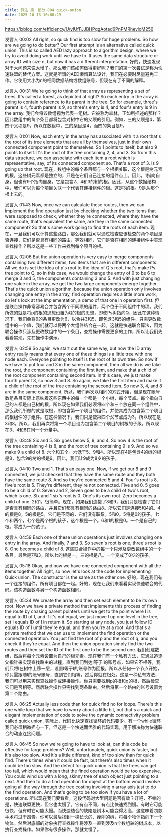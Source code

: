 ```yaml
---
title: 算法 第一部分 004 quick-union
date: 2025-10-13 10:00:29
---
```


https://lxblog.com/efficiency/U/yIUfFJJBHPqgAotad6PnPMRhevioM256


发言人   00:02
All right, so quick find is too slow for huge problems. So how are we going to do better? Our first attempt is an alternative called quick union. This is so called AED lazy approach to algorithm design, where we try to avoid doing work until we have to. It uses the same data structure or array ID with size n, but now it has a different interpretation. 
好的，快速发现对于大问题来说太慢了。那么我们该如何做得更好呢？我们的第一次尝试是称为快速联盟的替代方案。这就是所谓的AED懒惰算法设计，我们在必要时尽量避免工作。它使用大小为n的相同数据结构或数组账号，但现在有了不同的解释。

发言人   00:31
We're going to think of that array as representing a set of trees. It's called a forest, as depicted at right? So each entry in the array is going to contain reference to its parent in the tree. So for example, three's parent is 4, fourth parent is 9, so three's entry is 4, and four's entry is 9 in the array. 
我们会将该数组视为代表一组树。它被称为森林，正如所描述的那样？因此数组中的每个条目都将包含对树中它的父项的引用。例如，三的父项是4，第四个父项是9，所以在数组中，三的条目是4，而四的条目是9。

发言人   01:01
Now, each entry in the array has associated with it a root that's the root of its tree elements that are all by themselves, just in their own connected component point to themselves. So 1 points to itself, but also 9 points to itself. It's the root of the tree containing 2, 4, and 3. So from this data structure, we can associate with each item a root which is representative, say, of its connected component so. That's a root of 3. Is 9 going up that root. 
现在，数组中的每个条目都与一个根相关联，这个根是树元素的根，这些树元素都是独立的，只是在它们自己连接的组件点上。因此，1指向自身，但也有9个指向自身。它是包含2、4和3的树的根。因此，从这个数据结构中，我们可以为每个项目关联一个代表其连接组件的根。这是3的根。9是从那个根上去的。

发言人   01:43
Now, once we can calculate these routes, then we can implement the find operation just by checking whether the two items that were supposed to check, whether they're connected, where they have the same route, that's equivalent the same, are they in the same connected component? So that's some work going to find the roots of each item. 
现在，一旦我们可以计算这些路由，那么我们就可以通过检查应该检查的两个项目是否连接，它们是否具有相同的路由，等效相同，它们是否在相同的连接组件中实现查找操作？所以这是一些工作来找到每个项目的根。

发言人   02:06
But the union operation is very easy to merge components containing two different items, two items that are in different components. All we do is set the idea of p's root to the idea of Q's root, that's make Ps tree point to Q, so in this case, we would change the entry of 9 to be 6 to merge 3 and 5, the components containing 3 and 5. And with just changing one value in the array, we get the two large components emerge together. That's the quick union algorithm, because the union operation only involves changing one entry in the array, find operation requires a little more work, so let's look at the implementation, a demo of that one in operation first. 
但是联合操作非常容易合并包含两个不同项的组件，两个位于不同组件中的项。我们所做的就是将p的根的思想设置为Q的根的思想，即使Ps树指向Q，因此在这种情况下，我们会将9的条目更改为6，以合并3和5，即包含3和5的组件。只需更改数组中的一个值，我们就可以将两个大组件结合在一起。这就是快速联合算法，因为联合操作只涉及更改数组中的一个条目，查找操作需要更多的工作，所以让我们先看看实现，先在操作中演示。

发言人   02:59
So again, we start out the same way, but now the ID array entry really means that every one of these things is a little tree with one node each. Everyone pointing to itself is the root of its own tree. So now if we have to put four and 3 in the same component, then all we do is we take the root, the component containing the first item, and make that a child of the root component containing second item. In this case, we just make fourth parent 3, so now 3 and 8. So again, we take the first item and make it a child of the root of the tree containing the second item. So now 3, 4, and 8 are in the same component. 
所以，我们再次以相同的方式开始，但是现在账号数组条目实际上意味着这些东西中的每一个都是一个小树，每个节点。每个指向自己的人都是自己树的根。所以现在如果我们必须将四个和三个放在同一个组件中，那么我们所做的就是取根，即包含第一个项目的组件，并使其成为包含第二个项目的根组件的子组件。在这种情况下，我们只是使第四个父节点成为3，所以现在是3和8。所以，我们再次将第一个项目设为包含第二个项目的树根的子级。所以现在3、4和8在同一个分量中。



发言人   03:48
Six and 5. Six goes below 5, 9, and 4. So now 4 is the root of the tree containing 4 is 8, and the root of tree containing 9 is 9. And so we make 9 a child of 8. 
六个和五个。六低于5、9和4。所以现在4是包含4的树的根是8，包含9的树的根是9。因此，我们让9成为8岁的孩子。


发言人   04:10
Two and 1. That's an easy one. Now, if we get our 8 and 9 connected, we just checked that they have the same route and they both have the same route 8. And so they're connected 5 and 4. Four's root is 8, five's root is 5. They're different, they're not connected. Five and 0. 5 goes to be a child of 0. Seven and 2, Seven goes to be a child of two's root, which is one. Six and 1 six's root is 0. One's its own root. Zero becomes a child of one. 
2和1。很简单。现在，如果我们连接了8和9，我们只是检查了它们是否具有相同的路由，并且它们都具有相同的路由8。所以它们是连接5和4的。4的根是8，5的根是5。它们是不同的，它们没有联系。5和0。5将是0的孩子。七个和两个，七个是两个根的孩子，这个根是一个。6和1的根是0。一个是自己的根。零成为一的孩子。



发言人   04:59
Each one of these union operations just involves changing one entry in the array. And finally, 7 and 3. So seven's root is one, three's root is 8. One becomes a child of 8. 
这些联合操作中的每一个只涉及更改数组中的一个条目。最后是7和3。所以七的根是一，三的根是八。一个变成了8岁的孩子。

发言人   05:18
Okay, and now we have one connected component with all the items together. All right, so now let's look at the code for implementing Quick union. The constructor is the same as the other one. 
好的，现在我们有一个连接的组件，所有项目都在一起。好的，现在让我们来看看实现快速联合的代码。该构造函数与另一个构造函数相同。



发言人   05:34
We create the array and then set each element to be its own root. Now we have a private method that implements this process of finding the route by chasing parent pointers until we get to the point where I is equal to ID of I, and if it's not equal, we just move I up one level in the tree, set I equals ID of I in return it. So starting at any node, you just follow ID equals ID of I until they're equal, and then you're at a root. And that's a private method that we can use to implement the find operation or the connected operation. You just find the root of p and the root of q, and you check if they're equal. And then the union operation simply find the two routes and then set the ID of the first one to be the second one. 
我们创建数组，然后将每个元素设置为自己的根元素。现在我们有一个私有方法，它通过追逐父指针来实现查找路由的过程，直到我们到达I等于I的账号点，如果它不相等，我们只将I在树中上移一层，设置I等于I的账号作为回报。所以从任何一个节点开始，你只需跟随I的账号账号，直到它们相等，然后你就在根处。这是一种私有方法，我们可以用来实现查找操作或连接操作。你只需要找到p的根和q的根，然后检查它们是否相等。然后联合操作只需找到两条路由，然后将第一个路由的账号设置为第二个路由。

发言人   06:25
Actually less code than for quick find no for loops. There's this one while loop that we have to worry about a little bit, but that's a quick and elegant implementation of code to solve the dynamic connectivity problem called quick union. 
实际上，代码比快速查找循环的代码要少。有一个while循环我们必须稍微担心一下，但这是一个快速而优雅的代码实现，用于解决称为快速联合的动态连接问题。

发言人   06:45
So now we're going to have to look at, can this code be effective for large problems? Well, unfortunately, quick union is faster, but it's also too slow. And it's a little different, kind of too slow than for quick find. There's times when it could be fast, but there's also times when it could be too slow. And the defect for quick union is that the trees can get too tall, which would mean that the fined operation would be too expensive. You could wind up with a long, skinny tree of each object just pointing to a next. And then to do a find operation for object at the bottom would involve going all the way through the tree costing involving n array axis just to do the find operation. And that's going to be too slow if you have a lot of operations. 
所以现在我们要看看，这段代码对大型问题是否有效？好吧，不幸的是，快速联盟更快，但它也太慢了。它有点不同，有点比快速找到慢。有时它可能很快，但有时它可能太慢。而快速结合的缺陷是树木可能变得太高，这意味着罚款手术将过于昂贵。你可以最后找到一棵长长的、瘦削的树，将每个物体指向下一个物体。然后对底部的对象执行查找操作将涉及一直到涉及n个数组轴的树成本，以执行查找操作。如果你有很多操作，那就太慢了。
